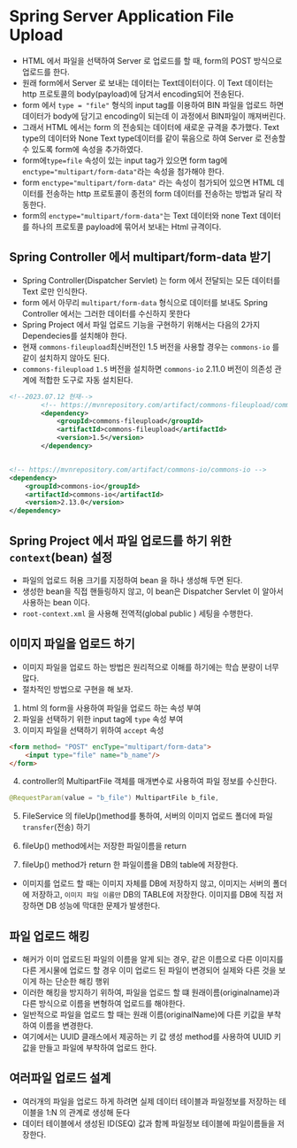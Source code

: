 # Spring Server Application File Upload

- HTML 에서 파일을 선택하여 Server 로 업로드를 할 때, form의 POST 방식으로 업로드를 한다.
- 원래 form에서 Server 로 보내는 데이터는 Text데이터이다. 이 Text 데이터는 http 프로토콜의 body(payload)에 담겨서 encoding되어 전송된다.
- form 에서 `type = "file"` 형식의 input tag를 이용하여 BIN 파일을 업로드 하면 데이터가 body에 담기고 encoding이 되는데 이 과정에서 BIN파일이 깨져버린다.
- 그래서 HTML 에서는 form 의 전송되는 데이터에 새로운 규격을 추가했다. Text type의 데이터와 None Text type데이터를 같이 묶음으로 하여 Server 로 전송할 수 있도록 form에 속성을 추가하였다.
- form에`type=file` 속성이 있는 input tag가 있으면 form tag에 `enctype="multipart/form-data"`라는 속성을 첨가해야 한다. 
- form `enctype="multipart/form-data"` 라는 속성이 첨가되어 있으면 HTML 데이터를 전송하는 http 프로토콜이 종전의 form 데이터를 전송하는 방법과 달리 작동한다.
- form의 `enctype="multipart/form-data"`는 Text 데이터와 none Text 데이터를 하나의 프로토콜 payload에 묶어서 보내는 Html 규격이다.

## Spring Controller 에서 multipart/form-data 받기
- Spring Controller(Dispatcher Servlet) 는 form 에서 전달되는 모든 데이터를 Text 로만 인식한다.
- form 에서 아무리 `multipart/form-data` 형식으로 데이터를 보내도 Spring Controller 에서는 그러한 데이터를 수신하지 못한다 
- Spring Project 에서 파일 업로드 기능을 구현하기 위해서는 다음의 2가지 Dependecies를 설치해야 한다.
- 현재 `commons-fileupload`최신버전인 1.5 버전을 사용할 경우는 `commons-io` 를 같이 설치하지 않아도 된다.
- `commons-fileupload` `1.5` 버전을 설치하면 `commons-io` 2.11.0 버전이 의존성 관계에 적합한 도구로 자동 설치된다.

```xml
<!--2023.07.12 현재-->
		<!-- https://mvnrepository.com/artifact/commons-fileupload/commons-fileupload -->
		<dependency>
			<groupId>commons-fileupload</groupId>
			<artifactId>commons-fileupload</artifactId>
			<version>1.5</version>
		</dependency>


<!-- https://mvnrepository.com/artifact/commons-io/commons-io -->
<dependency>
    <groupId>commons-io</groupId>
    <artifactId>commons-io</artifactId>
    <version>2.13.0</version>
</dependency>

```
## Spring Project 에서 파일 업로드를 하기 위한 `context`(bean) 설정
- 파일의 업로드 허용 크기를 지정하여 bean 을 하나 생성해 두면 된다.
- 생성한 bean을 직접 핸들링하지 않고, 이 bean은 Dispatcher Servlet 이 알아서 사용하는 bean 이다.
- `root-context.xml` 을 사용해 전역적(global public ) 세팅을 수행한다.

## 이미지 파일을 업로드 하기
- 이미지 파일을 업로드 하는 방법은 원리적으로 이해를 하기에는 학습 분량이 너무 많다.
- 절차적인 방법으로 구현을 해 보자.
1. html 의 form을 사용하여 파일을 업로드 하는 속성 부여
2. 파일을 선택하기 위한 input tag에 `type` 속성 부여
3. 이미지 파일을 선택하기 위하여 `accept` 속성

```html
<form method= "POST" encType="multipart/form-data">
	<input type="file" name="b_name"/>
</form>
```
4. controller의 MultipartFile 객체를 매개변수로 사용하여 파일 정보를 수신한다.
```java
@RequestParam(value = "b_file") MultipartFile b_file,
```



5. FileService 의 fileUp()method를 통하여, 서버의 이미지 업로드 폴더에 파일 `transfer`(전송) 하기

6. fileUp() method에서는 저장한 파일이름을 return 
7. fileUp() method가 return 한 파일이름을 DB의 table에 저장한다.
* 이미지를 업로드 할 때는 이미지 자체를 DB에 저장하지 않고, 이미지는 서버의 폴더에 저장하고, `이미지 파일 이름만` DB의 TABLE에 저장한다. 이미지를 DB에 직접 저장하면 DB 성능에 막대한 문제가 발생한다.


## 파일 업로드 해킹 
- 해커가 이미 업로드된 파일의 이름을 알게 되는 경우, 같은 이름으로 다른 이미지를 다른 게시물에 업로드 할 경우 이미 업로드 된 파일이 변경되어 실제와 다른 것을 보이게 하는 단순한 해킹 행위
- 이러한 해킹을 방지하기 위하여, 파일을 업로드 할 떄 원래이름(originalname)과 다른 방식으로 이름을 변형하여 업로드를 해야한다.
- 일반적으로 파일을 업로드 할 때는 원래 이름(originalName)에 다른 키값을 부착하여 이름을 변경한다.
- 여기에서는 UUID 클래스에서 제공하는 키 값 생성 method를 사용하여 UUID 키 값을 만들고 파일에 부착하여 업로드 한다.

## 여러파일 업로드 설계
- 여러개의 파일을 업로드 하게 하려면 실제 데이터 테이블과 파일정보를 저장하는 테이블을 1:N 의 관계로 생성해 둔다
- 데이터 테이블에서 생성된 ID(SEQ) 값과 함께 파일정보 테이블에 파일이름들을 저장한다.